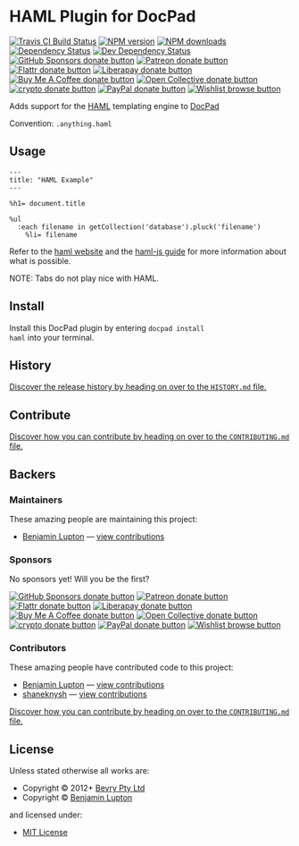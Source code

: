 <!-- TITLE/ -->

<h1>HAML Plugin for DocPad</h1>

<!-- /TITLE -->


<!-- BADGES/ -->

<span class="badge-travisci"><a href="http://travis-ci.com/docpad/docpad-plugin-haml" title="Check this project's build status on TravisCI"><img src="https://img.shields.io/travis/com/docpad/docpad-plugin-haml/master.svg" alt="Travis CI Build Status" /></a></span>
<span class="badge-npmversion"><a href="https://npmjs.org/package/docpad-plugin-haml" title="View this project on NPM"><img src="https://img.shields.io/npm/v/docpad-plugin-haml.svg" alt="NPM version" /></a></span>
<span class="badge-npmdownloads"><a href="https://npmjs.org/package/docpad-plugin-haml" title="View this project on NPM"><img src="https://img.shields.io/npm/dm/docpad-plugin-haml.svg" alt="NPM downloads" /></a></span>
<span class="badge-daviddm"><a href="https://david-dm.org/docpad/docpad-plugin-haml" title="View the status of this project's dependencies on DavidDM"><img src="https://img.shields.io/david/docpad/docpad-plugin-haml.svg" alt="Dependency Status" /></a></span>
<span class="badge-daviddmdev"><a href="https://david-dm.org/docpad/docpad-plugin-haml#info=devDependencies" title="View the status of this project's development dependencies on DavidDM"><img src="https://img.shields.io/david/dev/docpad/docpad-plugin-haml.svg" alt="Dev Dependency Status" /></a></span>
<br class="badge-separator" />
<span class="badge-githubsponsors"><a href="https://github.com/sponsors/balupton" title="Donate to this project using GitHub Sponsors"><img src="https://img.shields.io/badge/github-donate-yellow.svg" alt="GitHub Sponsors donate button" /></a></span>
<span class="badge-patreon"><a href="https://patreon.com/bevry" title="Donate to this project using Patreon"><img src="https://img.shields.io/badge/patreon-donate-yellow.svg" alt="Patreon donate button" /></a></span>
<span class="badge-flattr"><a href="https://flattr.com/profile/balupton" title="Donate to this project using Flattr"><img src="https://img.shields.io/badge/flattr-donate-yellow.svg" alt="Flattr donate button" /></a></span>
<span class="badge-liberapay"><a href="https://liberapay.com/bevry" title="Donate to this project using Liberapay"><img src="https://img.shields.io/badge/liberapay-donate-yellow.svg" alt="Liberapay donate button" /></a></span>
<span class="badge-buymeacoffee"><a href="https://buymeacoffee.com/balupton" title="Donate to this project using Buy Me A Coffee"><img src="https://img.shields.io/badge/buy%20me%20a%20coffee-donate-yellow.svg" alt="Buy Me A Coffee donate button" /></a></span>
<span class="badge-opencollective"><a href="https://opencollective.com/bevry" title="Donate to this project using Open Collective"><img src="https://img.shields.io/badge/open%20collective-donate-yellow.svg" alt="Open Collective donate button" /></a></span>
<span class="badge-crypto"><a href="https://bevry.me/crypto" title="Donate to this project using Cryptocurrency"><img src="https://img.shields.io/badge/crypto-donate-yellow.svg" alt="crypto donate button" /></a></span>
<span class="badge-paypal"><a href="https://bevry.me/paypal" title="Donate to this project using Paypal"><img src="https://img.shields.io/badge/paypal-donate-yellow.svg" alt="PayPal donate button" /></a></span>
<span class="badge-wishlist"><a href="https://bevry.me/wishlist" title="Buy an item on our wishlist for us"><img src="https://img.shields.io/badge/wishlist-donate-yellow.svg" alt="Wishlist browse button" /></a></span>

<!-- /BADGES -->


Adds support for the [HAML](http://haml.info/) templating engine to [DocPad](https://docpad.org)

Convention:  `.anything.haml`





## Usage

``` haml
---
title: "HAML Example"
---

%h1= document.title

%ul
  :each filename in getCollection('database').pluck('filename')
    %li= filename
```

Refer to the [haml website](http://haml.info) and the [haml-js guide](https://github.com/creationix/haml-js#executable-javascript-not-output) for more information about what is possible.

NOTE: Tabs do not play nice with HAML.





<!-- INSTALL/ -->

<h2>Install</h2>

Install this DocPad plugin by entering <code>docpad install haml</code> into your terminal.

<!-- /INSTALL -->


<!-- HISTORY/ -->

<h2>History</h2>

<a href="https://github.com/docpad/docpad-plugin-haml/blob/master/HISTORY.md#files">Discover the release history by heading on over to the <code>HISTORY.md</code> file.</a>

<!-- /HISTORY -->


<!-- CONTRIBUTE/ -->

<h2>Contribute</h2>

<a href="https://github.com/docpad/docpad-plugin-haml/blob/master/CONTRIBUTING.md#files">Discover how you can contribute by heading on over to the <code>CONTRIBUTING.md</code> file.</a>

<!-- /CONTRIBUTE -->


<!-- BACKERS/ -->

<h2>Backers</h2>

<h3>Maintainers</h3>

These amazing people are maintaining this project:

<ul><li><a href="https://balupton.com">Benjamin Lupton</a> — <a href="https://github.com/docpad/docpad-plugin-haml/commits?author=balupton" title="View the GitHub contributions of Benjamin Lupton on repository docpad/docpad-plugin-haml">view contributions</a></li></ul>

<h3>Sponsors</h3>

No sponsors yet! Will you be the first?

<span class="badge-githubsponsors"><a href="https://github.com/sponsors/balupton" title="Donate to this project using GitHub Sponsors"><img src="https://img.shields.io/badge/github-donate-yellow.svg" alt="GitHub Sponsors donate button" /></a></span>
<span class="badge-patreon"><a href="https://patreon.com/bevry" title="Donate to this project using Patreon"><img src="https://img.shields.io/badge/patreon-donate-yellow.svg" alt="Patreon donate button" /></a></span>
<span class="badge-flattr"><a href="https://flattr.com/profile/balupton" title="Donate to this project using Flattr"><img src="https://img.shields.io/badge/flattr-donate-yellow.svg" alt="Flattr donate button" /></a></span>
<span class="badge-liberapay"><a href="https://liberapay.com/bevry" title="Donate to this project using Liberapay"><img src="https://img.shields.io/badge/liberapay-donate-yellow.svg" alt="Liberapay donate button" /></a></span>
<span class="badge-buymeacoffee"><a href="https://buymeacoffee.com/balupton" title="Donate to this project using Buy Me A Coffee"><img src="https://img.shields.io/badge/buy%20me%20a%20coffee-donate-yellow.svg" alt="Buy Me A Coffee donate button" /></a></span>
<span class="badge-opencollective"><a href="https://opencollective.com/bevry" title="Donate to this project using Open Collective"><img src="https://img.shields.io/badge/open%20collective-donate-yellow.svg" alt="Open Collective donate button" /></a></span>
<span class="badge-crypto"><a href="https://bevry.me/crypto" title="Donate to this project using Cryptocurrency"><img src="https://img.shields.io/badge/crypto-donate-yellow.svg" alt="crypto donate button" /></a></span>
<span class="badge-paypal"><a href="https://bevry.me/paypal" title="Donate to this project using Paypal"><img src="https://img.shields.io/badge/paypal-donate-yellow.svg" alt="PayPal donate button" /></a></span>
<span class="badge-wishlist"><a href="https://bevry.me/wishlist" title="Buy an item on our wishlist for us"><img src="https://img.shields.io/badge/wishlist-donate-yellow.svg" alt="Wishlist browse button" /></a></span>

<h3>Contributors</h3>

These amazing people have contributed code to this project:

<ul><li><a href="https://balupton.com">Benjamin Lupton</a> — <a href="https://github.com/docpad/docpad-plugin-haml/commits?author=balupton" title="View the GitHub contributions of Benjamin Lupton on repository docpad/docpad-plugin-haml">view contributions</a></li>
<li><a href="https://github.com/shaneknysh">shaneknysh</a> — <a href="https://github.com/docpad/docpad-plugin-haml/commits?author=shaneknysh" title="View the GitHub contributions of shaneknysh on repository docpad/docpad-plugin-haml">view contributions</a></li></ul>

<a href="https://github.com/docpad/docpad-plugin-haml/blob/master/CONTRIBUTING.md#files">Discover how you can contribute by heading on over to the <code>CONTRIBUTING.md</code> file.</a>

<!-- /BACKERS -->


<!-- LICENSE/ -->

<h2>License</h2>

Unless stated otherwise all works are:

<ul><li>Copyright &copy; 2012+ <a href="http://bevry.me">Bevry Pty Ltd</a></li>
<li>Copyright &copy; <a href="https://balupton.com">Benjamin Lupton</a></li></ul>

and licensed under:

<ul><li><a href="http://spdx.org/licenses/MIT.html">MIT License</a></li></ul>

<!-- /LICENSE -->
